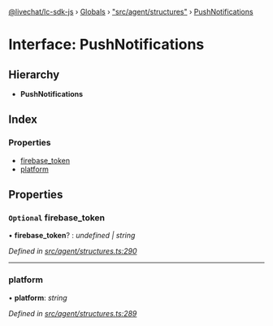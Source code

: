 [@livechat/lc-sdk-js](../README.md) › [Globals](../globals.md) › ["src/agent/structures"](../modules/_src_agent_structures_.md) › [PushNotifications](_src_agent_structures_.pushnotifications.md)

# Interface: PushNotifications

## Hierarchy

* **PushNotifications**

## Index

### Properties

* [firebase_token](_src_agent_structures_.pushnotifications.md#optional-firebase_token)
* [platform](_src_agent_structures_.pushnotifications.md#platform)

## Properties

### `Optional` firebase_token

• **firebase_token**? : *undefined | string*

*Defined in [src/agent/structures.ts:290](https://github.com/livechat/lc-sdk-js/blob/aff69b2/src/agent/structures.ts#L290)*

___

###  platform

• **platform**: *string*

*Defined in [src/agent/structures.ts:289](https://github.com/livechat/lc-sdk-js/blob/aff69b2/src/agent/structures.ts#L289)*
